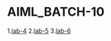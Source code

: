 # AIML_BATCH-10
1.[lab-4](https://github.com/bhavyabetha/AIML_BATCH-10/blob/main/Lab_05.ipynb)
2.[lab-5](https://github.com/bhavyabetha/AIML_BATCH-10/blob/main/lab_05.ipynb)
3.[lab-6](https://github.com/bhavyabetha/AIML_BATCH-10/blob/main/Lab_06.ipynb)
